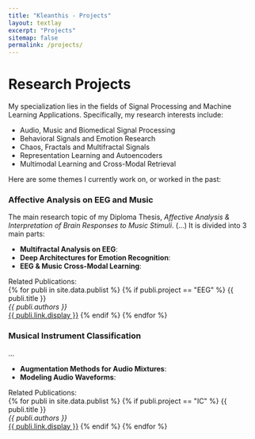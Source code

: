 ```yaml
---
title: "Kleanthis - Projects"
layout: textlay
excerpt: "Projects"
sitemap: false
permalink: /projects/
---
```


# Research Projects

My specialization lies in the fields of Signal Processing and Machine Learning Applications. Specifically, my research interests include:

* Audio, Music and Biomedical Signal Processing
* Behavioral Signals and Emotion Research
* Chaos, Fractals and Multifractal Signals
* Representation Learning and Autoencoders
* Multimodal Learning and Cross-Modal Retrieval

Here are some themes I currently work on, or worked in the past:

### Affective Analysis on EEG and Music

The main research topic of my Diploma Thesis, *Affective Analysis & Interpretation of Brain Responses to Music Stimuli*. (...)  It is divided into 3 main parts:
* **Multifractal Analysis on EEG**: 
* **Deep Architectures for Emotion Recognition**:
* **EEG & Music Cross-Modal Learning**:

Related Publications:  
{% for publi in site.data.publist %}
{% if publi.project == "EEG" %}
  {{ publi.title }} <br />
  <em>{{ publi.authors }} </em><br /><a href="{{ publi.link.url }}">{{ publi.link.display }}</a>
{% endif %}
{% endfor %}

### Musical Instrument Classification

...
* **Augmentation Methods for Audio Mixtures**:
* **Modeling Audio Waveforms**:

Related Publications:  
{% for publi in site.data.publist %}
{% if publi.project == "IC" %}
  {{ publi.title }} <br />
  <em>{{ publi.authors }} </em><br /><a href="{{ publi.link.url }}">{{ publi.link.display }}</a>
{% endif %}
{% endfor %}
